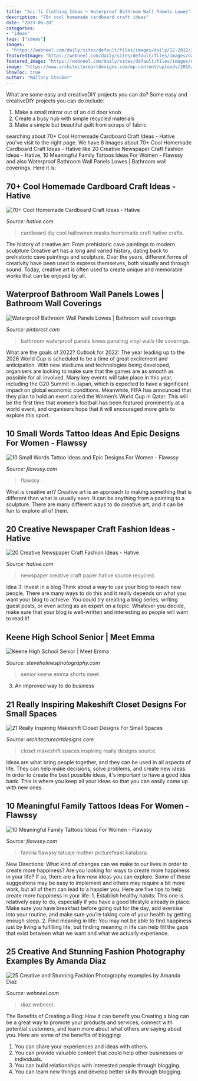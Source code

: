 ```yaml
---
title: "Sci-fi Clothing Ideas ~ Waterproof Bathroom Wall Panels Lowes"
description: "70+ cool homemade cardboard craft ideas"
date: "2023-06-28"
categories:
- "ideas"
tags: ["ideas"]
images:
- "https://webneel.com/daily/sites/default/files/images/daily/12-2012/22-fashion-photography.jpg"
featuredImage: "https://webneel.com/daily/sites/default/files/images/daily/12-2012/22-fashion-photography.jpg"
featured_image: "https://webneel.com/daily/sites/default/files/images/daily/12-2012/22-fashion-photography.jpg"
image: "https://www.architectureartdesigns.com/wp-content/uploads/2016/05/18-24.jpg"
ShowToc: true
author: "Mallory Steuber"
---
```



What are some easy and creativeDIY projects you can do?
Some easy and creativeDIY projects you can do include:
1. Make a small mirror out of an old door knob
2. Create a busy hub with simple recycled materials
3. Make a simple but beautiful quilt from scraps of fabric

	

		
searching about 70+ Cool Homemade Cardboard Craft Ideas - Hative you've visit to the right page. We have 8 Images about 70+ Cool Homemade Cardboard Craft Ideas - Hative like 20 Creative Newspaper Craft Fashion Ideas - Hative, 10 Meaningful Family Tattoos Ideas For Women - Flawssy and also Waterproof Bathroom Wall Panels Lowes | Bathroom wall coverings. Here it is:
		
    
## 70+ Cool Homemade Cardboard Craft Ideas - Hative

<img loading=lazy src="https://hative.com/wp-content/uploads/2014/04/cardboard-crafts/11-diy-halloween-masks.jpg" onerror="this.onerror=null;this.src='https://tse1.mm.bing.net/th?id=OIP.uG6X6SdVYsc8DfMd8mFvywHaKO&amp;pid=15.1';" alt="70+ Cool Homemade Cardboard Craft Ideas - Hative">

_Source: hative.com_

>cardboard diy cool halloween masks homemade craft hative crafts. 

	

The history of creative art: From prehistoric cave paintings to modern sculpture
Creative art has a long and varied history, dating back to prehistoric cave paintings and sculpture. Over the years, different forms of creativity have been used to express themselves, both visually and through sound. Today, creative art is often used to create unique and memorable works that can be enjoyed by all.

    
## Waterproof Bathroom Wall Panels Lowes | Bathroom Wall Coverings

<img loading=lazy src="https://i.pinimg.com/736x/7a/75/52/7a755209bd371b6bc3994b3d58b869d7.jpg" onerror="this.onerror=null;this.src='https://tse3.mm.bing.net/th?id=OIP.muv2qHlb25pvSEfMErnvHgHaJ3&amp;pid=15.1';" alt="Waterproof Bathroom Wall Panels Lowes | Bathroom wall coverings">

_Source: pinterest.com_

>bathroom waterproof panels lowes paneling vinyl walls tile coverings. 

	

What are the goals of 2022?
Outlook for 2022: The year leading up to the 2026 World Cup is scheduled to be a time of great excitement and anticipation. With new stadiums and technologies being developed, organisers are looking to make sure that the games are as smooth as possible for all involved. Many key events will take place in this year, including the G20 Summit in Japan, which is expected to have a significant impact on global economic conditions. Meanwhile, FIFA has announced that they plan to hold an event called the Women’s World Cup in Qatar. This will be the first time that women’s football has been featured prominently at a world event, and organisers hope that it will encouraged more girls to explore this sport.

    
## 10 Small Words Tattoo Ideas And Epic Designs For Women - Flawssy

<img loading=lazy src="http://flawssy.com/wp-content/uploads/2016/06/Small-Wrist-Tattoos-1.jpg" onerror="this.onerror=null;this.src='https://tse2.mm.bing.net/th?id=OIP.MqepXvpot7UCAYoL7aUxDwHaJ4&amp;pid=15.1';" alt="10 Small Words Tattoo Ideas and Epic Designs For Women - Flawssy">

_Source: flawssy.com_

>flawssy. 

	

What is creative art?
Creative art is an approach to making something that is different than what is usually seen. It can be anything from a painting to a sculpture. There are many different ways to do creative art, and it can be fun to explore all of them.

    
## 20 Creative Newspaper Craft Fashion Ideas - Hative

<img loading=lazy src="https://hative.com/wp-content/uploads/2014/10/newspaper-craft-fashion-ideas/14-creative-newspaper-craft-fashion-ideas.jpg" onerror="this.onerror=null;this.src='https://tse1.mm.bing.net/th?id=OIP.LGUML7UIRXT0iilHjTsgxQHaLH&amp;pid=15.1';" alt="20 Creative Newspaper Craft Fashion Ideas - Hative">

_Source: hative.com_

>newspaper creative craft paper hative source recycled. 

	

Idea 3: Invest in a blog
Think about a way to use your blog to reach new people. There are many ways to do this and it really depends on what you want your blog to achieve. You could try creating a blog series, writing guest posts, or even acting as an expert on a topic. Whatever you decide, make sure that your blog is well-written and interesting so people will want to read it!

    
## Keene High School Senior | Meet Emma

<img loading=lazy src="https://www.steveholmesphotography.com/wordpress/wp-content/uploads/2015/10/26_Keene-High-School-Senior-Pictures-Rock-Black-Tank-Top-White-Shorts.jpg" onerror="this.onerror=null;this.src='https://tse2.mm.bing.net/th?id=OIP.VsEjNJAW_DzFdBhMr-9jRQHaLE&amp;pid=15.1';" alt="Keene High School Senior | Meet Emma">

_Source: steveholmesphotography.com_

>senior keene emma shorts meet. 

	

3. An improved way to do business

    
## 21 Really Inspiring Makeshift Closet Designs For Small Spaces

<img loading=lazy src="https://www.architectureartdesigns.com/wp-content/uploads/2016/05/18-24.jpg" onerror="this.onerror=null;this.src='https://tse3.mm.bing.net/th?id=OIP.fJIKi_PlYMwNexIjNuyMwwHaLH&amp;pid=15.1';" alt="21 Really Inspiring Makeshift Closet Designs For Small Spaces">

_Source: architectureartdesigns.com_

>closet makeshift spaces inspiring really designs source. 

	

Ideas are what bring people together, and they can be used in all aspects of life. They can help make decisions, solve problems, and create new ideas. In order to create the best possible ideas, it's important to have a good idea bank. This is where you keep all your ideas so that you can easily come up with new ones.

    
## 10 Meaningful Family Tattoos Ideas For Women - Flawssy

<img loading=lazy src="https://www.flawssy.com/wp-content/uploads/2016/06/Faith-Cross-Tattoo-On-Wrist-2.jpg" onerror="this.onerror=null;this.src='https://tse2.mm.bing.net/th?id=OIP.IM5wU47rzJy47ibtaqmDrwHaJ6&amp;pid=15.1';" alt="10 Meaningful Family Tattoos Ideas For Women - Flawssy">

_Source: flawssy.com_

>familia flawssy tatuaje mother picturefeast katabara. 

	

New Directions: What kind of changes can we make to our lives in order to create more happiness?
Are you looking for ways to create more happiness in your life? If so, there are a few new ideas you can explore. Some of these suggestions may be easy to implement and others may require a bit more work, but all of them can lead to a happier you. Here are five tips to help create more happiness in your life: 1. Establish healthy habits: This one is relatively easy to do, especially if you have a good lifestyle already in place. Make sure you have breakfast before going out for the day, add exercise into your routine, and make sure you’re taking care of your health by getting enough sleep. 2. Find meaning in life: You may not be able to find happiness just by living a fulfilling life, but finding meaning in life can help fill the gaps that exist between what we want and what we actually experience.

    
## 25 Creative And Stunning Fashion Photography Examples By Amanda Diaz

<img loading=lazy src="https://webneel.com/daily/sites/default/files/images/daily/12-2012/22-fashion-photography.jpg" onerror="this.onerror=null;this.src='https://tse3.mm.bing.net/th?id=OIP.1DrzItwQoofBO2TbELlQxgHaLH&amp;pid=15.1';" alt="25 Creative and Stunning Fashion Photography examples by Amanda Diaz">

_Source: webneel.com_

>diaz webneel. 

	

The Benefits of Creating a Blog: How it can benefit you
Creating a blog can be a great way to promote your products and services, connect with potential customers, and learn more about what others are saying about you. Here are some of the benefits of blogging:
1. You can share your experiences and ideas with others.
2. You can provide valuable content that could help other businesses or individuals.
3. You can build relationships with interested people through blogging.
4. You can learn new things and develop better skills through blogging.

